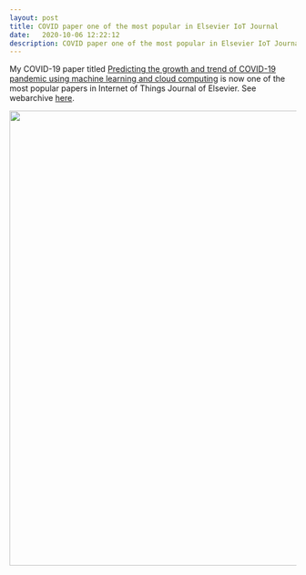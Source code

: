 ```yaml
---
layout: post
title: COVID paper one of the most popular in Elsevier IoT Journal
date:   2020-10-06 12:22:12
description: COVID paper one of the most popular in Elsevier IoT Journal
---
```


My COVID-19 paper titled [Predicting the growth and trend of COVID-19 pandemic using machine learning and cloud computing](https://www.sciencedirect.com/science/article/pii/S254266052030055X) is now one of the most popular papers in Internet of Things Journal of Elsevier. See webarchive [here](https://web.archive.org/web/20200808090400/https://www.sciencedirect.com/journal/internet-of-things).

<div align="center">
<img src="{{ site.baseurl }}/assets/img/covid_iot.PNG" width="800" align="middle">
</div>